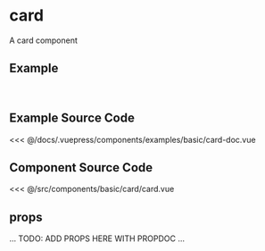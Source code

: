 # card

A card component

## Example

<br>
<Demo componentName="examples-basic-card-doc" />

## Example Source Code

<SourceCode>
<<< @/docs/.vuepress/components/examples/basic/card-doc.vue
</SourceCode>

## Component Source Code

<SourceCode>
<<< @/src/components/basic/card/card.vue
</SourceCode>

## props

... TODO: ADD PROPS HERE WITH PROPDOC ...